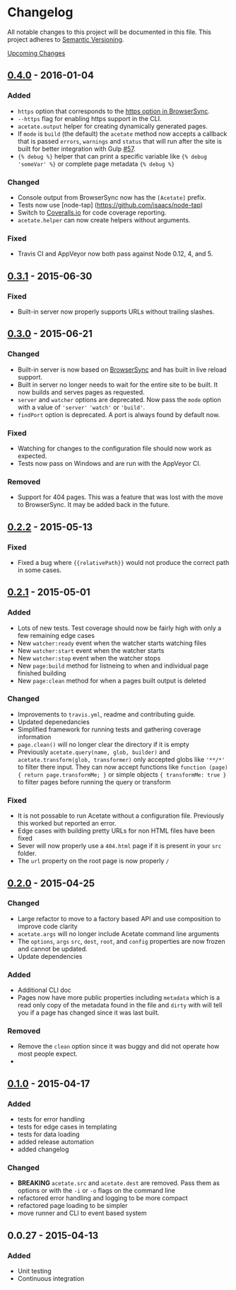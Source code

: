 # Changelog

All notable changes to this project will be documented in this file.
This project adheres to [Semantic Versioning](http://semver.org/).

[Upcoming Changes](https://github.com/patrickarlt/acetate/compare/v0.4.0...master)

## [0.4.0] - 2016-01-04

### Added

* `https` option that corresponds to the [https option in BrowserSync](https://www.browsersync.io/docs/options/#option-https).
* `--https` flag for enabling https support in the CLI.
* `acetate.output` helper for creating dynamically generated pages.
* If `mode` is `build` (the default) the `acetate` method now accepts a callback that is passed `errors`, `warnings` and `status` that will run after the site is built for better integration with Gulp [#57](https://github.com/patrickarlt/acetate/issues/57).
* `{% debug %}` helper that can print a specific variable like `{% debug 'someVar' %}` or complete page metadata `{% debug %}`

### Changed

* Console output from BrowserSync now has the `[Acetate]` prefix.
* Tests now use [node-tap] (https://github.com/isaacs/node-tap)
* Switch to [Coveralls.io](https://coveralls.io/github/patrickarlt/acetate) for code coverage reporting.
* `acetate.helper` can now create helpers without arguments.

### Fixed

* Travis CI and AppVeyor now both pass against Node 0.12, 4, and 5.

## [0.3.1] - 2015-06-30

### Fixed

* Built-in server now properly supports URLs without trailing slashes.

## [0.3.0] - 2015-06-21

### Changed

* Built-in server is now based on [BrowserSync](http://browsersync.io) and has built in live reload support.
* Built in server no longer needs to wait for the entire site to be built. It now builds and serves pages as requested.
* `server` and `watcher` options are deprecated. Now pass the `mode` option with a value of `'server'` `'watch'` or `'build'`.
* `findPort` option is deprecated. A port is always found by default now.

### Fixed

* Watching for changes to the configuration file should now work as expected.
* Tests now pass on Windows and are run with the AppVeyor CI.

### Removed

* Support for 404 pages. This was a feature that was lost with the move to BrowserSync. It may be added back in the future.

## [0.2.2] - 2015-05-13

### Fixed

* Fixed a bug where `{{relativePath}}` would not produce the correct path in some cases.

## [0.2.1] - 2015-05-01

### Added
* Lots of new tests. Test coverage should now be fairly high with only a few remaining edge cases
* New `watcher:ready` event when the watcher starts watching files
* New `watcher:start` event when the watcher starts
* New `watcher:stop` event when the watcher stops
* New `page:build` method for listneing to when and individual page finished building
* New `page:clean` method for when a pages built output is deleted

### Changed
* Improvements to `travis.yml`, readme and contributing guide.
* Updated depenedancies
* Simplified framework for running tests and gathering coverage information
* `page.clean()` will no longer clear the directory if it is empty
* Previously `acetate.query(name, glob, builder)` and `acetate.transform(glob, transformer)` only accepted globs like `'**/*'` to filter there input. They can now accept functions like `function (page) { return page.transformMe; }` or simple objects `{ transformMe: true }` to filter pages before running the query or transform

### Fixed
* It is not possable to run Acetate without a configuration file. Previously this worked but reported an error.
* Edge cases with building pretty URLs for non HTML files have been fixed
* Sever will now properly use a `404.html` page if it is present in your `src` folder.
* The `url` property on the root page is now properly `/`

## [0.2.0] - 2015-04-25

### Changed
- Large refactor to move to a factory based API and use composition to improve code clarity
- `acetate.args` will no longer include Acetate command line arguments
- The `options`, `args` `src`, `dest`, `root`, and `config` properties are now frozen and cannot be updated.
- Update dependencies

### Added
- Additional CLI doc
- Pages now have more public properties including `metadata` which is a read only copy of the metadata found in the file and `dirty` with will tell you if a page has changed since it was last built.

### Removed
- Remove the `clean` option since it was buggy and did not operate how most people expect.
-
## [0.1.0] - 2015-04-17

### Added
- tests for error handling
- tests for edge cases in templating
- tests for data loading
- added release automation
- added changelog

### Changed
- **BREAKING** `acetate.src` and `acetate.dest` are removed. Pass them as options or with the `-i` or `-o` flags on the command line
- refactored error handling and logging to be more compact
- refactored page loading to be simpler
- move runner and CLI to event based system

## 0.0.27 - 2015-04-13

### Added
- Unit testing
- Continuous integration

[0.1.0]: https://github.com/patrickarlt/acetate/compare/db93ca4703148fe1a962a8cc3ecca63ba19d08ed...v0.1.0
[0.2.0]: https://github.com/patrickarlt/acetate/compare/v0.1.0...v0.2.0
[0.2.1]: https://github.com/patrickarlt/acetate/compare/v0.2.0...v0.2.1
[0.2.2]: https://github.com/patrickarlt/acetate/compare/v0.2.1...v0.2.2
[0.3.0]: https://github.com/patrickarlt/acetate/compare/v0.2.2...v0.3.0
[0.3.1]: https://github.com/patrickarlt/acetate/compare/v0.3.0...v0.3.1
[0.4.0]: https://github.com/patrickarlt/acetate/compare/v0.3.1...v0.4.0
